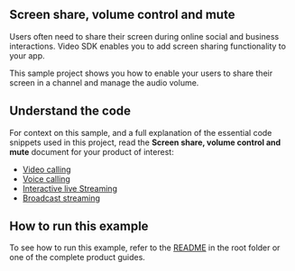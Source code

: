 ## Screen share, volume control and mute

Users often need to share their screen during online social and business interactions. Video SDK enables you to add screen sharing functionality to your app.

This sample project shows you how to enable your users to share their screen in a channel and manage the audio volume.

## Understand the code

For context on this sample, and a full explanation of the essential code snippets used in this project, read the **Screen share, volume control and mute** document for your product of interest:

* [Video calling](https://docs.agora.io/en/video-calling/develop/product-workflow?platform=flutter)
* [Voice calling](https://docs.agora.io/en/voice-calling/develop/product-workflow?platform=flutter)
* [Interactive live Streaming](https://docs.agora.io/en/interactive-live-streaming/develop/product-workflow?platform=flutter)
* [Broadcast streaming](https://docs.agora.io/en/broadcast-streaming/develop/product-workflow?platform=flutter)

## How to run this example

To see how to run this example, refer to the [README](../../../README.md) in the root folder or one of the complete product guides.
